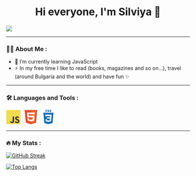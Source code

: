 
<h1 align="center" >                                                         
   Hi everyone, I'm Silviya 👋  
   </h1>
 <img src="https://media.giphy.com/media/IbCcsxPmxGzKugAa70/giphy.gif" width="200"; align="center" />

    
---

### :woman_technologist: About Me :
- 🌱 I’m currently learning JavaScript 
- ⚡ In my free time I like to read (books, magazines and so on...), travel (around Bulgaria and the world) and have fun ✨

---

### :hammer_and_wrench: Languages and Tools :
  <img src="https://github.com/devicons/devicon/blob/master/icons/javascript/javascript-original.svg" title="JavaScript" alt="JavaScript" width="40" height="40"/>&nbsp;
   <img src="https://github.com/devicons/devicon/blob/master/icons/html5/html5-original.svg" title="HTML5" alt="HTML" width="40" height="40"/>&nbsp;
  <img src="https://github.com/devicons/devicon/blob/master/icons/css3/css3-plain-wordmark.svg"  title="CSS3" alt="CSS" width="40" height="40"/>&nbsp;
 

---

### :fire: My Stats :
[![GitHub Streak](http://github-readme-streak-stats.herokuapp.com?user=SilviyaIvanova91&theme=radical&date_format=j%20M%5B%20Y%5D)](https://git.io/streak-stats)


[![Top Langs](https://github-readme-stats.vercel.app/api/top-langs/?username=SilviyaIvanova91&layout=compact&theme=vision-friendly-dark)](https://github.com/anuraghazra/github-readme-stats)

<!--
**SilviyaIvanova91/SilviyaIvanova91** is a ✨ _special_ ✨ repository because its `README.md` (this file) appears on your GitHub profile.

Here are some ideas to get you started:

- 🔭 I’m currently working on ...

- 👯 I’m looking to collaborate on ...
- 🤔 I’m looking for help with ...
- 💬 Ask me about ...
- 📫 How to reach me: ...
- 😄 Pronouns: ...


